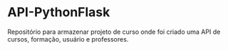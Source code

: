 # API-PythonFlask
Repositório para armazenar projeto de curso onde foi criado uma API de cursos, formação, usuário e professores.
